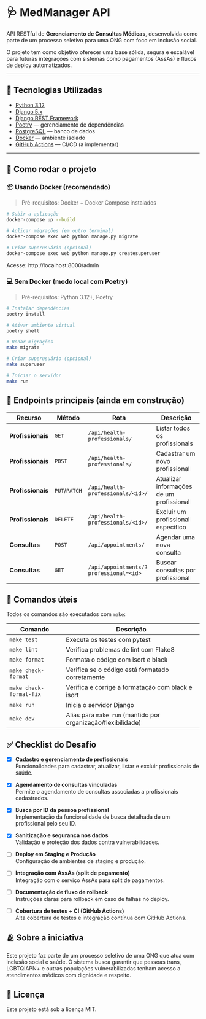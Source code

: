 # 🩺 MedManager API

API RESTful de **Gerenciamento de Consultas Médicas**, desenvolvida como parte de um processo seletivo para uma ONG com foco em inclusão social.

O projeto tem como objetivo oferecer uma base sólida, segura e escalável para futuras integrações com sistemas como pagamentos (AssAs) e fluxos de deploy automatizados.

---

## 🧰 Tecnologias Utilizadas

- [Python 3.12](https://www.python.org/)
- [Django 5.x](https://docs.djangoproject.com/)
- [Django REST Framework](https://www.django-rest-framework.org/)
- [Poetry](https://python-poetry.org/) — gerenciamento de dependências
- [PostgreSQL](https://www.postgresql.org/) — banco de dados
- [Docker](https://www.docker.com/) — ambiente isolado
- [GitHub Actions](https://github.com/features/actions) — CI/CD (a implementar)

---

## 🚀 Como rodar o projeto

### 📦 Usando Docker (recomendado)

> Pré-requisitos: Docker + Docker Compose instalados

```bash
# Subir a aplicação
docker-compose up --build

# Aplicar migrações (em outro terminal)
docker-compose exec web python manage.py migrate

# Criar superusuário (opcional)
docker-compose exec web python manage.py createsuperuser

```

Acesse: http://localhost:8000/admin

### 💻 Sem Docker (modo local com Poetry)

>Pré-requisitos: Python 3.12+, Poetry

```bash
# Instalar dependências
poetry install

# Ativar ambiente virtual
poetry shell

# Rodar migrações
make migrate

# Criar superusuário (opcional)
make superuser

# Iniciar o servidor
make run
```

## 🔌 Endpoints principais (ainda em construção)

| **Recurso**       | **Método**    | **Rota**                                      | **Descrição**                           |
|--------------------|---------------|-----------------------------------------------|-----------------------------------------|
| **Profissionais**  | `GET`         | `/api/health-professionals/`                 | Listar todos os profissionais           |
| **Profissionais**  | `POST`        | `/api/health-professionals/`                 | Cadastrar um novo profissional          |
| **Profissionais**  | `PUT`/`PATCH` | `/api/health-professionals/<id>/`            | Atualizar informações de um profissional|
| **Profissionais**  | `DELETE`      | `/api/health-professionals/<id>/`            | Excluir um profissional específico      |
| **Consultas**      | `POST`        | `/api/appointments/`                         | Agendar uma nova consulta               |
| **Consultas**      | `GET`         | `/api/appointments/?professional=<id>`       | Buscar consultas por profissional       |

## 🧪 Comandos úteis

Todos os comandos são executados com `make`:

| Comando                | Descrição                                                 |
|------------------------|-----------------------------------------------------------|
| `make test`            | Executa os testes com pytest                              |
| `make lint`            | Verifica problemas de lint com Flake8                     |
| `make format`          | Formata o código com isort e black                        |
| `make check-format`    | Verifica se o código está formatado corretamente          |
| `make check-format-fix`| Verifica e corrige a formatação com black e isort         |
| `make run`             | Inicia o servidor Django                                  |
| `make dev`             | Alias para `make run` (mantido por organização/flexibilidade) |


## ✅ Checklist do Desafio

- [x] **Cadastro e gerenciamento de profissionais**  
  Funcionalidades para cadastrar, atualizar, listar e excluir profissionais de saúde.

- [x] **Agendamento de consultas vinculadas**  
  Permite o agendamento de consultas associadas a profissionais cadastrados.

- [x] **Busca por ID da pessoa profissional**  
  Implementação da funcionalidade de busca detalhada de um profissional pelo seu ID.

- [x] **Sanitização e segurança nos dados**  
  Validação e proteção dos dados contra vulnerabilidades.

- [ ] **Deploy em Staging e Produção**  
  Configuração de ambientes de staging e produção.

- [ ] **Integração com AssAs (split de pagamento)**  
  Integração com o serviço AssAs para split de pagamentos.

- [ ] **Documentação de fluxo de rollback**  
  Instruções claras para rollback em caso de falhas no deploy.

- [ ] **Cobertura de testes + CI (GitHub Actions)**  
  Alta cobertura de testes e integração contínua com GitHub Actions.


## 🫂 Sobre a iniciativa

Este projeto faz parte de um processo seletivo de uma ONG que atua com inclusão social e saúde. O sistema busca garantir que pessoas trans, LGBTQIAPN+ e outras populações vulnerabilizadas tenham acesso a atendimentos médicos com dignidade e respeito.

## 📄 Licença

Este projeto está sob a licença MIT.